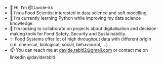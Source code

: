 - 👋 Hi, I’m @Davide-kk
- 👀 I’m a Food Scientist interested in data science and soft modelling. 
- 🌱 I’m currently learning Python while improving my data science knowledge. 
- 💞️ I’m looking to collaborate on projects about digitalisation and decision-making tools for Food Safety, Security and Sustainability.
- ✨ Food Systems offer lot of high throughput data with different origin (i.e. chemical, biological, social, behavioural, ...) 
- 📫 You can reach me at davide.rabiti2@gmail.com or contact me on linkedin @daviderabiti

<!---
Davide-kk/Davide-kk is a ✨ special ✨ repository because its `README.md` (this file) appears on your GitHub profile.
You can click the Preview link to take a look at your changes.
--->
